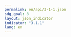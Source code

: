 ```yaml
---
permalink: en/api/3-1-1.json
sdg_goal: 3
layout: json_indicator
indicator: "3.1.1"
lang: en
---
```

